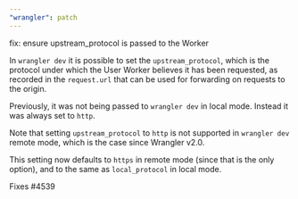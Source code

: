 ```yaml
---
"wrangler": patch
---
```


fix: ensure upstream_protocol is passed to the Worker

In `wrangler dev` it is possible to set the `upstream_protocol`,
which is the protocol under which the User Worker believes it has been
requested, as recorded in the `request.url` that can be used for
forwarding on requests to the origin.

Previously, it was not being passed to `wrangler dev` in local mode.
Instead it was always set to `http`.

Note that setting `upstream_protocol` to `http` is not supported in
`wrangler dev` remote mode, which is the case since Wrangler v2.0.

This setting now defaults to `https` in remote mode (since that is the only option),
and to the same as `local_protocol` in local mode.

Fixes #4539
